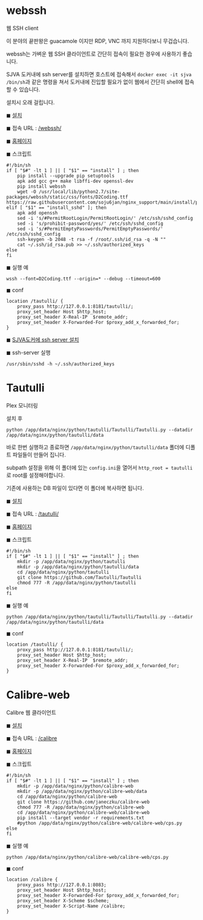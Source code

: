 # webssh #

웹 SSH client

이 분야의 끝판왕은 guacamole 이지만 RDP, VNC 까지 지원하다보니 무겁습니다.

webssh는 가벼운 웹 SSH 클라이언트로 간단히 접속이 필요한 경우에 사용하기 좋습니다.

SJVA 도커내에 ssh server를 설치하면 호스트에 접속해서 ```docker exec -it sjva /bin/sh```과 같은 명령을 쳐서 도커내에 진입할 필요가 없이 웹에서 간단히 shell에 접속할 수 있습니다. 

설치시 오래 걸립니다.


◼ [설치](/nginx/normal/install?title=webssh&script_url=https://raw.githubusercontent.com/soju6jan/nginx_support/main/install/python/webssh.sh&arg=install)

◼ 접속 URL : [/webssh/](/webssh/)

◼ [홈페이지](https://github.com/huashengdun/webssh)

◼ 스크립트
```
#!/bin/sh
if [ "$#" -lt 1 ] || [ "$1" == "install" ] ; then
    pip install --upgrade pip setuptools
    apk add gcc g++ make libffi-dev openssl-dev
    pip install webssh
    wget -O /usr/local/lib/python2.7/site-packages/webssh/static/css/fonts/D2Coding.ttf https://raw.githubusercontent.com/soju6jan/nginx_support/main/install/python/D2Coding.ttf
elif [ "$1" == "install_sshd" ]; then
    apk add openssh
    sed -i 's/#PermitRootLogin/PermitRootLogin/' /etc/ssh/sshd_config 
    sed -i 's/prohibit-password/yes/' /etc/ssh/sshd_config 
    sed -i 's/#PermitEmptyPasswords/PermitEmptyPasswords/' /etc/ssh/sshd_config
    ssh-keygen -b 2048 -t rsa -f /root/.ssh/id_rsa -q -N ""
    cat ~/.ssh/id_rsa.pub >> ~/.ssh/authorized_keys
else
fi
```

◼ 실행 예
```
wssh --font=D2Coding.ttf --origin=* --debug --timeout=600
```

◼ conf
```
location /tautulli/ {
    proxy_pass http://127.0.0.1:8181/tautulli/;
    proxy_set_header Host $http_host;            
    proxy_set_header X-Real-IP  $remote_addr;
    proxy_set_header X-Forwarded-For $proxy_add_x_forwarded_for;
}
```

◼ [SJVA도커에 ssh server 설치](/nginx/normal/install?title=sshd&script_url=https://raw.githubusercontent.com/soju6jan/nginx_support/main/install/python/webssh.sh&arg=install_sshd)


◼ ssh-server 실행
```
/usr/sbin/sshd -h ~/.ssh/authorized_keys
```




# Tautulli #

Plex 모니터링

설치 후 

```python /app/data/nginx/python/tautulli/Tautulli/Tautulli.py --datadir /app/data/nginx/python/tautulli/data```

바로 한번 실행하고 종료하면 ```/app/data/nginx/python/tautulli/data``` 폴더에 디폴트 파일들이 만들어 집니다. 

subpath 설정을 위해 이 폴더에 있는 ```config.ini```을 열어서 ```http_root = tautulli``` 로 root를 설정해야합니다.

기존에 사용하는 DB 파일이 있다면 이 폴더에 복사하면 됩니다.


◼ [설치](/nginx/normal/install?title=Tautulli&script_url=https://raw.githubusercontent.com/soju6jan/nginx_support/main/install/python/tautulli.sh&arg=install)

◼ 접속 URL : [/tautulli/](/tautulli/)

◼ [홈페이지](https://tautulli.com/)

◼ 스크립트
```
#!/bin/sh
if [ "$#" -lt 1 ] || [ "$1" == "install" ] ; then
    mkdir -p /app/data/nginx/python/tautulli
    mkdir -p /app/data/nginx/python/tautulli/data
    cd /app/data/nginx/python/tautulli
    git clone https://github.com/Tautulli/Tautulli
    chmod 777 -R /app/data/nginx/python/tautulli
else
fi
```

◼ 실행 예
```
python /app/data/nginx/python/tautulli/Tautulli/Tautulli.py --datadir /app/data/nginx/python/tautulli/data
```

◼ conf
```
location /tautulli/ {
    proxy_pass http://127.0.0.1:8181/tautulli/;
    proxy_set_header Host $http_host;            
    proxy_set_header X-Real-IP  $remote_addr;
    proxy_set_header X-Forwarded-For $proxy_add_x_forwarded_for;
}
```


# Calibre-web #

Calibre 웹 클라이언트


◼ [설치](/nginx/normal/install?title=calibre&script_url=https://raw.githubusercontent.com/soju6jan/nginx_support/main/install/python/calibre.sh&arg=install)

◼ 접속 URL : [/calibre](/calibre)

◼ [홈페이지](https://github.com/janeczku/calibre-web)

◼ 스크립트
```
#!/bin/sh
if [ "$#" -lt 1 ] || [ "$1" == "install" ] ; then
    mkdir -p /app/data/nginx/python/calibre-web
    mkdir -p /app/data/nginx/python/calibre-web/data
    cd /app/data/nginx/python/calibre-web
    git clone https://github.com/janeczku/calibre-web
    chmod 777 -R /app/data/nginx/python/calibre-web
    cd /app/data/nginx/python/calibre-web/calibre-web
    pip install --target vendor -r requirements.txt
    #python /app/data/nginx/python/calibre-web/calibre-web/cps.py
else
fi
```

◼ 실행 예
```
python /app/data/nginx/python/calibre-web/calibre-web/cps.py
```

◼ conf
```
location /calibre {
    proxy_pass http://127.0.0.1:8083;
    proxy_set_header Host $http_host;
    proxy_set_header X-Forwarded-For $proxy_add_x_forwarded_for;
    proxy_set_header X-Scheme $scheme;
    proxy_set_header X-Script-Name /calibre;
}
```




